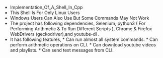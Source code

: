 - Implementation_Of_A_Shell_In_Cpp
- This Shell Is For Only Linux Users
- Windows Users Can Also Use But Some Commands May Not Work
- The project has following dependencies,
   Selenium, python3 ( For Performing Arithmetic & To Run Different Scripts ), Chrome & Firefox WebDrivers (geckodriver),and  youtube-dl .
- It has following features,
       * Can run almost all system commands.
       * Can perform arithmetic operations on CLI.
       * Can download youtube videos and playlists.
       * Can send text messages from CLI.
